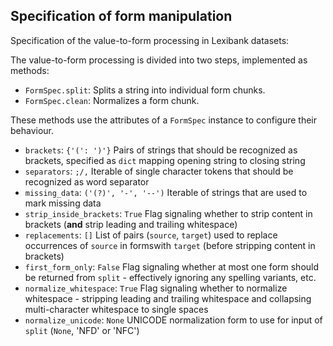 ## Specification of form manipulation


Specification of the value-to-form processing in Lexibank datasets:

The value-to-form processing is divided into two steps, implemented as methods:
- `FormSpec.split`: Splits a string into individual form chunks.
- `FormSpec.clean`: Normalizes a form chunk.

These methods use the attributes of a `FormSpec` instance to configure their behaviour.

- `brackets`: `{'(': ')'}`
  Pairs of strings that should be recognized as brackets, specified as `dict` mapping opening string to closing string
- `separators`: `;/,`
  Iterable of single character tokens that should be recognized as word separator
- `missing_data`: `('(?)', '-', '--')`
  Iterable of strings that are used to mark missing data
- `strip_inside_brackets`: `True`
  Flag signaling whether to strip content in brackets (**and** strip leading and trailing whitespace)
- `replacements`: `[]`
  List of pairs (`source`, `target`) used to replace occurrences of `source` in formswith `target` (before stripping content in brackets)
- `first_form_only`: `False`
  Flag signaling whether at most one form should be returned from `split` - effectively ignoring any spelling variants, etc.
- `normalize_whitespace`: `True`
  Flag signaling whether to normalize whitespace - stripping leading and trailing whitespace and collapsing multi-character whitespace to single spaces
- `normalize_unicode`: `None`
  UNICODE normalization form to use for input of `split` (`None`, 'NFD' or 'NFC')